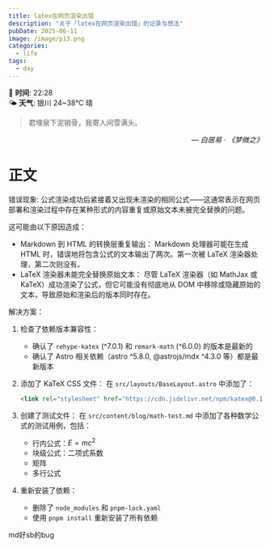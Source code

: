 ```yaml
---
title: latex在网页渲染出错
description: "关于「latex在网页渲染出错」的记录与想法"
pubDate: 2025-06-11
image: /image/p13.png
categories:
  - life
tags:
  - day
---
```

📅 **时间**: 22:28  
🌤️ **天气**: 银川 24~38℃ 晴

> 君埋泉下泥销骨，我寄人间雪满头。

<cite style="text-align: right; display: block;">— 白居易 · 《梦微之》</cite>

# 正文
错误现象: 
公式渲染成功后紧接着又出现未渲染的相同公式——这通常表示在网页部署和渲染过程中存在某种形式的内容重复或原始文本未被完全替换的问题。

这可能由以下原因造成：
 * Markdown 到 HTML 的转换层重复输出： Markdown 处理器可能在生成 HTML 时，错误地将包含公式的文本输出了两次。第一次被 LaTeX 渲染器处理，第二次则没有。
 * LaTeX 渲染器未能完全替换原始文本： 尽管 LaTeX 渲染器（如 MathJax 或 KaTeX）成功渲染了公式，但它可能没有彻底地从 DOM 中移除或隐藏原始的文本，导致原始和渲染后的版本同时存在。
 
解决方案：

1. 检查了依赖版本兼容性：
   - 确认了 `rehype-katex` (^7.0.1) 和 `remark-math` (^6.0.0) 的版本是最新的
   - 确认了 Astro 相关依赖（astro ^5.8.0, @astrojs/mdx ^4.3.0 等）都是最新版本

2. 添加了 KaTeX CSS 文件：
   在 `src/layouts/BaseLayout.astro` 中添加了：
   ```html
   <link rel="stylesheet" href="https://cdn.jsdelivr.net/npm/katex@0.16.9/dist/katex.min.css" integrity="sha384-n8MVd4RsNIU0tAv4ct0nTaAbDJwPJzDEaqSD1odI+WdtXRGWt2kTvGFasHpSy3SV" crossorigin="anonymous">
   ```

3. 创建了测试文件：
   在 `src/content/blog/math-test.md` 中添加了各种数学公式的测试用例，包括：
   - 行内公式：$E = mc^2$
   - 块级公式：二项式系数
   - 矩阵
   - 多行公式

4. 重新安装了依赖：
   - 删除了 `node_modules` 和 `pnpm-lock.yaml`
   - 使用 `pnpm install` 重新安装了所有依赖

md好sb的bug